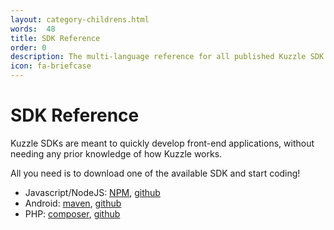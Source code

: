 ```yaml
---
layout: category-childrens.html
words:  48
title: SDK Reference
order: 0
description: The multi-language reference for all published Kuzzle SDK
icon: fa-briefcase
---
```


# SDK Reference

Kuzzle SDKs are meant to quickly develop front-end applications, without needing any prior knowledge of how Kuzzle works.  

All you need is to download one of the available SDK and start coding!

* Javascript/NodeJS: [NPM](https://www.npmjs.com/package/kuzzle-sdk), [github](https://github.com/kuzzleio/sdk-javascript)
* Android: [maven](http://dl.bintray.com/kblondel/maven/), [github](https://github.com/kuzzleio/sdk-android)
* PHP: [composer](https://packagist.org/packages/kuzzleio/kuzzle-sdk), [github](https://github.com/kuzzleio/sdk-php)
